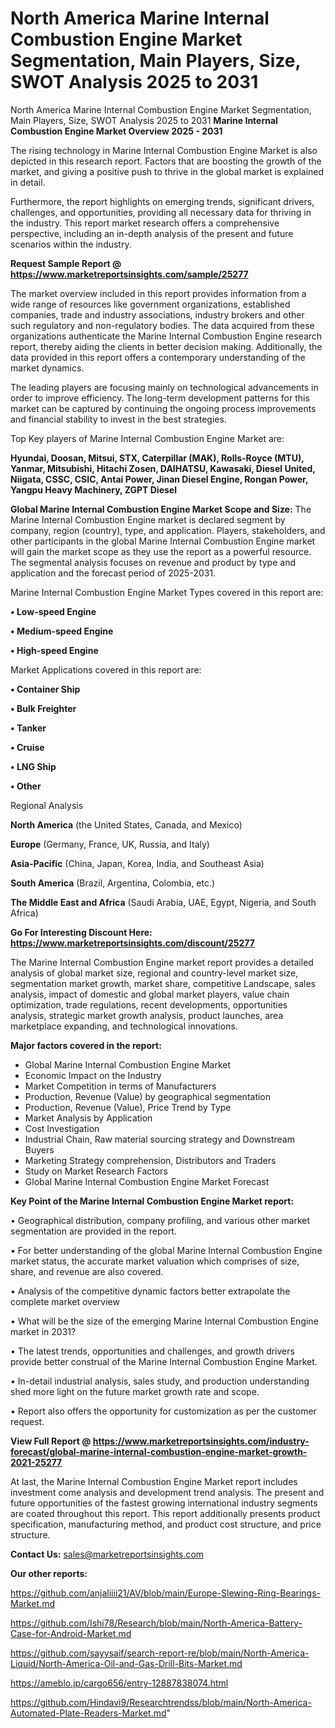 # North America Marine Internal Combustion Engine Market Segmentation, Main Players, Size, SWOT Analysis 2025 to 2031
North America Marine Internal Combustion Engine Market Segmentation, Main Players, Size, SWOT Analysis 2025 to 2031
<Strong> Marine Internal Combustion Engine Market Overview 2025 - 2031</strong>

The rising technology in Marine Internal Combustion Engine Market is also depicted in this research report. Factors that are boosting the growth of the market, and giving a positive push to thrive in the global market is explained in detail.

Furthermore, the report highlights on emerging trends, significant drivers, challenges, and opportunities, providing all necessary data for thriving in the industry. This report market research offers a comprehensive perspective, including an in-depth analysis of the present and future scenarios within the industry.

<strong>Request Sample Report @ <a href=https://www.marketreportsinsights.com/sample/25277>https://www.marketreportsinsights.com/sample/25277</a></strong>

The market overview included in this report provides information from a wide range of resources like government organizations, established companies, trade and industry associations, industry brokers and other such regulatory and non-regulatory bodies. The data acquired from these organizations authenticate the Marine Internal Combustion Engine research report, thereby aiding the clients in better decision making. Additionally, the data provided in this report offers a contemporary understanding of the market dynamics.

The leading players are focusing mainly on technological advancements in order to improve efficiency. The long-term development patterns for this market can be captured by continuing the ongoing process improvements and financial stability to invest in the best strategies.

Top Key players of Marine Internal Combustion Engine Market are:

<strong>Hyundai, Doosan, Mitsui, STX, Caterpillar (MAK), Rolls-Royce (MTU), Yanmar, Mitsubishi, Hitachi Zosen, DAIHATSU, Kawasaki, Diesel United, Niigata, CSSC, CSIC, Antai Power, Jinan Diesel Engine, Rongan Power, Yangpu Heavy Machinery, ZGPT Diesel</strong>

<strong><b>Global Marine Internal Combustion Engine Market Scope and Size:</b></strong>
The Marine Internal Combustion Engine market is declared segment by company, region (country), type, and application. Players, stakeholders, and other participants in the global Marine Internal Combustion Engine market will gain the market scope as they use the report as a powerful resource. The segmental analysis focuses on revenue and product by type and application and the forecast period of 2025-2031.

Marine Internal Combustion Engine Market Types covered in this report are:

<strong>• Low-speed Engine

• Medium-speed Engine

• High-speed Engine</strong>

Market Applications covered in this report are:

<strong>• Container Ship

• Bulk Freighter

• Tanker

• Cruise

• LNG Ship

• Other</strong> 

Regional Analysis

<strong>North America</strong> (the United States, Canada, and Mexico)

<strong>Europe</strong> (Germany, France, UK, Russia, and Italy)

<strong>Asia-Pacific</strong> (China, Japan, Korea, India, and Southeast Asia)

<strong>South America</strong> (Brazil, Argentina, Colombia, etc.)

<strong>The Middle East and Africa</strong> (Saudi Arabia, UAE, Egypt, Nigeria, and South Africa)

<strong>Go For Interesting Discount Here: <a href=https://www.marketreportsinsights.com/discount/25277>https://www.marketreportsinsights.com/discount/25277</a></strong>

The Marine Internal Combustion Engine market report provides a detailed analysis of global market size, regional and country-level market size, segmentation market growth, market share, competitive Landscape, sales analysis, impact of domestic and global market players, value chain optimization, trade regulations, recent developments, opportunities analysis, strategic market growth analysis, product launches, area marketplace expanding, and technological innovations.

<strong><b>Major factors covered in the report:</b></strong>
<ul>
  <li>Global Marine Internal Combustion Engine Market </li>
  <li>Economic Impact on the Industry</li>
  <li>Market Competition in terms of Manufacturers</li>
  <li>Production, Revenue (Value) by geographical segmentation</li>
  <li>Production, Revenue (Value), Price Trend by Type</li>
  <li>Market Analysis by Application</li>
  <li>Cost Investigation</li>
  <li>Industrial Chain, Raw material sourcing strategy and Downstream Buyers</li>
  <li>Marketing Strategy comprehension, Distributors and Traders</li>
  <li>Study on Market Research Factors</li>
  <li>Global Marine Internal Combustion Engine Market Forecast</li>
</ul>

<strong><b>Key Point of the Marine Internal Combustion Engine Market report:</b></strong>

• Geographical distribution, company profiling, and various other market segmentation are provided in the report.

• For better understanding of the global Marine Internal Combustion Engine market status, the accurate market valuation which comprises of size, share, and revenue are also covered.

• Analysis of the competitive dynamic factors better extrapolate the complete market overview

• What will be the size of the emerging Marine Internal Combustion Engine market in 2031?

• The latest trends, opportunities and challenges, and growth drivers provide better construal of the Marine Internal Combustion Engine Market.

• In-detail industrial analysis, sales study, and production understanding shed more light on the future market growth rate and scope.

• Report also offers the opportunity for customization as per the customer request.

<strong><b>View Full Report @ <a href=https://www.marketreportsinsights.com/industry-forecast/global-marine-internal-combustion-engine-market-growth-2021-25277>https://www.marketreportsinsights.com/industry-forecast/global-marine-internal-combustion-engine-market-growth-2021-25277</a></b></strong>


At last, the Marine Internal Combustion Engine Market report includes investment come analysis and development trend analysis. The present and future opportunities of the fastest growing international industry segments are coated throughout this report. This report additionally presents product specification, manufacturing method, and product cost structure, and price structure.

<strong>Contact Us:</strong>
sales@marketreportsinsights.com

<strong>Our other reports:</strong>

<a href=https://github.com/anjaliiii21/AV/blob/main/Europe-Slewing-Ring-Bearings-Market.md>https://github.com/anjaliiii21/AV/blob/main/Europe-Slewing-Ring-Bearings-Market.md</a>

<a href=https://github.com/Ishi78/Research/blob/main/North-America-Battery-Case-for-Android-Market.md>https://github.com/Ishi78/Research/blob/main/North-America-Battery-Case-for-Android-Market.md</a>

<a href=https://github.com/sayysaif/search-report-re/blob/main/North-America-Liquid/North-America-Oil-and-Gas-Drill-Bits-Market.md>https://github.com/sayysaif/search-report-re/blob/main/North-America-Liquid/North-America-Oil-and-Gas-Drill-Bits-Market.md</a>

<a href=https://ameblo.jp/cargo656/entry-12887838074.html>https://ameblo.jp/cargo656/entry-12887838074.html</a>

<a href=https://github.com/Hindavi9/Researchtrendss/blob/main/North-America-Automated-Plate-Readers-Market.md>https://github.com/Hindavi9/Researchtrendss/blob/main/North-America-Automated-Plate-Readers-Market.md</a>"
